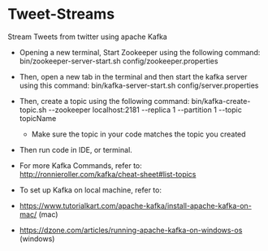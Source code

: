 # Tweet-Streams
Stream Tweets from twitter using apache Kafka
- Opening a new terminal, Start Zookeeper using the following command: bin/zookeeper-server-start.sh config/zookeeper.properties
- Then, open a new tab in the terminal and then start the kafka server using this command: bin/kafka-server-start.sh config/server.properties
- Then, create a topic using the following command: bin/kafka-create-topic.sh --zookeeper localhost:2181 --replica 1 --partition 1 --topic topicName
  - Make sure the topic in your code matches the topic you created
- Then run code in IDE, or terminal.

- For more Kafka Commands, refer to: http://ronnieroller.com/kafka/cheat-sheet#list-topics

- To set up Kafka on local machine, refer to: 

- https://www.tutorialkart.com/apache-kafka/install-apache-kafka-on-mac/ (mac)

- https://dzone.com/articles/running-apache-kafka-on-windows-os (windows)
